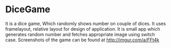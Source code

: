 # DiceGame
It is a dice game, Which randomly shows number on couple of dices. It uses framelayout, relative layout for design of application. It is small app which generates random number and fetches appropriate image using switch case.
Screenshots of the game can be found at http://imgur.com/a/FFt4k
